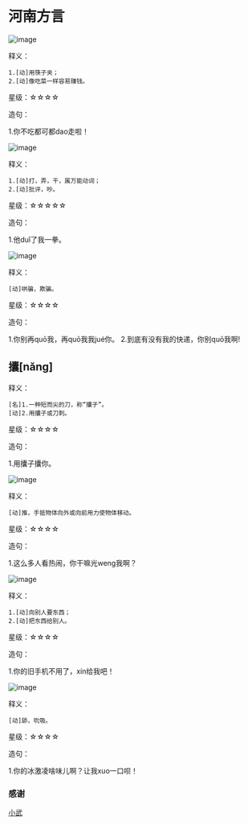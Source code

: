 河南方言
=====

![image](https://raw.githubusercontent.com/txlong/WriteOutTheDialect/master/河南/images/dao_000.jpg)

释义：

```
1.[动]用筷子夹；
2.[动]像吃菜一样容易赚钱。
```

星级：☆☆☆☆

造句：

1.你不吃都可都dao走啦！

![image](https://raw.githubusercontent.com/txlong/WriteOutTheDialect/master/河南/images/dui_000.jpg)

释义：

```
1.[动]打，弄，干，属万能动词；
2.[动]批评，吵。
```

星级：☆☆☆☆☆

造句：

1.他duǐ了我一拳。

![image](https://raw.githubusercontent.com/txlong/WriteOutTheDialect/master/河南/images/quo_000.jpg)

释义：

```
[动]哄骗，欺骗。
```

星级：☆☆☆☆

造句：

1.你别再quō我，再quō我我jué你。
2.到底有没有我的快递，你别quō我啊!

攮[nǎng]
-----

释义：

```
[名]1.一种短而尖的刀，称“攮子”。
[动]2.用攮子或刀刺。
```

星级：☆☆☆☆

造句：

1.用攮子攮你。

![image](https://raw.githubusercontent.com/txlong/WriteOutTheDialect/master/河南/images/weng_000.jpg)

释义：
```
[动]推，手抵物体向外或向前用力使物体移动。
```

星级：☆☆☆☆

造句：

1.这么多人看热闹，你干嘛光weng我啊？

![image](https://raw.githubusercontent.com/txlong/WriteOutTheDialect/master/河南/images/xin_000.jpg)

释义：

```
1.[动]向别人要东西；
2.[动]把东西给别人。
```

星级：☆☆☆☆

造句：

1.你的旧手机不用了，xín给我吧！

![image](https://raw.githubusercontent.com/txlong/WriteOutTheDialect/master/河南/images/xuo_000.jpg)

释义：

```
[动]舔，吮吸。
```

星级：☆☆☆☆

造句：

1.你的冰激凌啥味儿啊？让我xuo一口呗！

### 感谢

[小武](http://henan.qq.com/a/20150716/034437.htm)